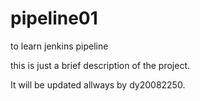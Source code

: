 # pipeline01
to learn jenkins pipeline

this is just a brief description of the project.

It will be updated allways by dy20082250.




